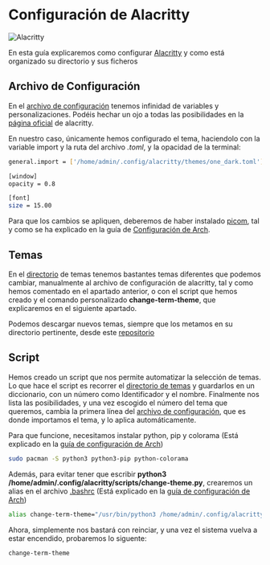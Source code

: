 # Configuración de Alacritty

![Alacritty](../Wallpapers/Screenshot2.png)

En esta guía explicaremos como configurar [Alacritty](https://wiki.archlinux.org/title/Alacritty) y como está organizado su directorio y sus ficheros

## Archivo de Configuración
En el [archivo de configuración](https://github.com/MarioCuenca22/Sintesis-M12/blob/b9f46349dba16b764cce773e10d03897499fa5c4/Cl%C3%BAster%20de%20Almacenamiento%20-%20Arch%20Linux/.config/alacritty/alacritty.toml) tenemos infinidad de variables y personalizaciones. Podéis hechar un ojo a todas las posibilidades en la [página oficial](https://alacritty.org/config-alacritty.html) de alacritty.

En nuestro caso, únicamente hemos configurado el tema, haciendolo con la variable import y la ruta del archivo *.toml*, y la opacidad de la terminal:

```bash
general.import = ['/home/admin/.config/alacritty/themes/one_dark.toml']

[window]
opacity = 0.8

[font]
size = 15.00
```

Para que los cambios se apliquen, deberemos de haber instalado [picom](https://wiki.archlinux.org/title/picom), tal y como se ha explicado en la guía de [Configuración de Arch](https://github.com/MarioCuenca22/Sintesis-M12/blob/b9f46349dba16b764cce773e10d03897499fa5c4/Cl%C3%BAster%20de%20Almacenamiento%20-%20Arch%20Linux/README.md).


## Temas
En el [directorio](https://github.com/MarioCuenca22/Sintesis-M12/tree/b9f46349dba16b764cce773e10d03897499fa5c4/Cl%C3%BAster%20de%20Almacenamiento%20-%20Arch%20Linux/.config/alacritty/themes) de temas tenemos bastantes temas diferentes que podemos cambiar, manualmente al archivo de configuración de alacritty, tal y como hemos comentado en el apartado anterior, o con el script que hemos creado y el comando personalizado **change-term-theme**, que explicaremos en el siguiente apartado. 

Podemos descargar nuevos temas, siempre que los metamos en su directorio pertinente, desde este [repositorio](https://github.com/alacritty/alacritty-theme)


## Script
Hemos creado un script que nos permite automatizar la selección de temas. Lo que hace el script es recorrer el [directorio de temas](https://github.com/MarioCuenca22/Sintesis-M12/tree/b9f46349dba16b764cce773e10d03897499fa5c4/Cl%C3%BAster%20de%20Almacenamiento%20-%20Arch%20Linux/.config/alacritty/themes) y guardarlos en un diccionario, con un número como Identificador y el nombre. Finalmente nos lista las posibilidades, y una vez escogido el número del tema que queremos, cambia la primera línea del [archivo de configuración](https://github.com/MarioCuenca22/Sintesis-M12/blob/b9f46349dba16b764cce773e10d03897499fa5c4/Cl%C3%BAster%20de%20Almacenamiento%20-%20Arch%20Linux/.config/alacritty/alacritty.toml), que es donde importamos el tema, y lo aplica automáticamente.

Para que funcione, necesitamos instalar python, pip y colorama (Está explicado en la [guía de configuración de Arch](https://github.com/MarioCuenca22/Sintesis-M12/blob/b9f46349dba16b764cce773e10d03897499fa5c4/Cl%C3%BAster%20de%20Almacenamiento%20-%20Arch%20Linux/README.md))

```bash
sudo pacman -S python3 python3-pip python-colorama
```

Además, para evitar tener que escribir **python3 /home/admin/.config/alacritty/scripts/change-theme.py**, crearemos un alias en el archivo [.bashrc](https://github.com/MarioCuenca22/Sintesis-M12/blob/b9f46349dba16b764cce773e10d03897499fa5c4/Cl%C3%BAster%20de%20Almacenamiento%20-%20Arch%20Linux/.bashrc) (Está explicado en la [guía de configuración de Arch](https://github.com/MarioCuenca22/Sintesis-M12/blob/b9f46349dba16b764cce773e10d03897499fa5c4/Cl%C3%BAster%20de%20Almacenamiento%20-%20Arch%20Linux/README.md))

```bash
alias change-term-theme="/usr/bin/python3 /home/admin/.config/alacritty/scripts/change_theme.py"
```

Ahora, simplemente nos bastará con reinciar, y una vez el sistema vuelva a estar encendido, probaremos lo siguente:

```bash
change-term-theme
```
